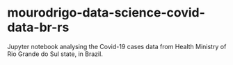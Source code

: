 # mourodrigo-data-science-covid-data-br-rs
Jupyter notebook analysing the Covid-19 cases data from Health Ministry of Rio Grande do Sul state, in Brazil.
